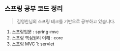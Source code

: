 ## 스프링 공부 코드 정리
> 김영한님의 스프링 테크를 기반으로 공부하고 있습니다.

1. 스프링입문 : spring-mvc
2. 스프링 핵심원리 이해 : core
3. 스프링 MVC 1: servlet
